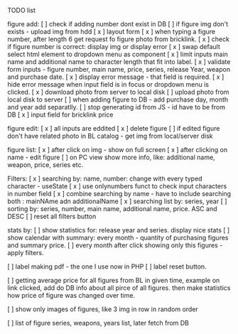 TODO list

figure add:
[ ] check if adding number dont exist in DB
[ ] if figure img don't exists - upload img from hdd
[ x ] layout form
[ x ] when typing a figure number, after length 6 get request fo figure photo from bricklink.
[ x ] check if figure number is correct: display img or display error
[ x ] swap default select html element to dropdown menu as component
[ x ] limit inputs main name and additional name to character length that fit into label.
[ x ] validate form inputs - figure number, main name, price, series, release Year, weapon and purchase date.
[ x ] display error message - that field is required.
[ x ] hide error message when input field is in focus or dropdown menu is clicked.
[ x ] download photo from server to local disk
[ ] upload photo from local disk to server
[ ] when adding figure to DB - add purchase day, month and year add separatlly.
[ ] stop generating id from JS - id have to be from DB
[ x ] input field for bricklink price

figure edit:
[ x ] all inputs are eddited
[ x ] delete figure
[ ] if edited figure don't have related photo in BL catalog - get img from local/server disk

figure list:
[ x ] after click on img - show on full screen
[ x ] after clicking on name - edit figure
[ ] on PC view show more info, like: additional name, weapon, price, series etc.

Filters:
[ x ] searching by: name, number: change with every typed character - useState
[ x ] use onlynumbers funct to check input characters in number field
[ x ] combine searching by name - have to include searching both : mainNAme adn additionalName
[ x ] searching list by: series, year
[ ] sorting by: series, number, main name, additional name, price. ASC and DESC
[ ] reset all filters button

stats by:
[ ] show statistics for: release year and series. display nice stats
[ ] show calendar with summary: every month - quantity of purchasing figures and summary price.
[ ] every month after click showing only this figures - apply filters.

[ ] label making pdf - the one I use now in PHP
[ ] label reset button.

[ ] getting average price for all figures from BL in given time, example on link clicked, add do DB info about all pirce of all figures. then make statistics how price of figure was changed over time.

[ ] show only images of figures, like 3 img in row in random order

[ ] list of figure series, weapons, years list, later fetch from DB
